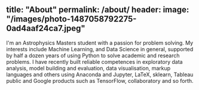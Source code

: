 title: "About"
permalink: /about/
header:
  image: "/images/photo-1487058792275-0ad4aaf24ca7.jpeg"
---
I'm an Astrophysics Masters student with a passion for problem solving. My interests include Machine Learning, and Data Science in general, supported by half a dozen years of using Python to solve academic and research problems.
I have recently built reliable competences in exploratory data analysis, model building and evaluation, data visualisation, markup languages and others using Anaconda and Jupyter, LaTeX, sklearn, Tableau public and Google products such as TensorFlow, collaboratory and so forth.
